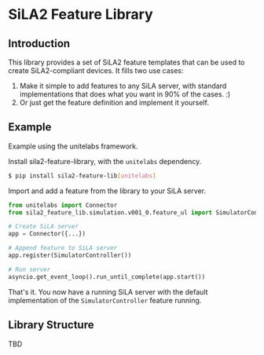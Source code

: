 # SiLA2 Feature Library

## Introduction

This library provides a set of SiLA2 feature templates that can be used to create SiLA2-compliant devices.
It fills two use cases:

1. Make it simple to add features to any SiLA server, with standard implementations that does what you want in 90% of the cases. :)
2. Or just get the feature definition and implement it yourself.

## Example

Example using the unitelabs framework.

Install sila2-feature-library, with the `unitelabs` dependency.

```bash
$ pip install sila2-feature-lib[unitelabs]
```

Import and add a feature from the library to your SiLA server.

```python
from unitelabs import Connector
from sila2_feature_lib.simulation.v001_0.feature_ul import SimulatorController

# Create SiLA server
app = Connector({...})

# Append feature to SiLA server
app.register(SimulatorController())

# Run server
asyncio.get_event_loop().run_until_complete(app.start())
```

That's it. You now have a running SiLA server with the default implementation of the `SimulatorController` feature running.

## Library Structure

TBD
